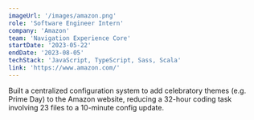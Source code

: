 ```yaml
---
imageUrl: '/images/amazon.png'
role: 'Software Engineer Intern'
company: 'Amazon'
team: 'Navigation Experience Core'
startDate: '2023-05-22'
endDate: '2023-08-05'
techStack: 'JavaScript, TypeScript, Sass, Scala'
link: 'https://www.amazon.com/'
---
```


Built a centralized configuration system to add celebratory themes (e.g. Prime Day) to the Amazon website, reducing a 32-hour coding task involving 23 files to a 10-minute config update.